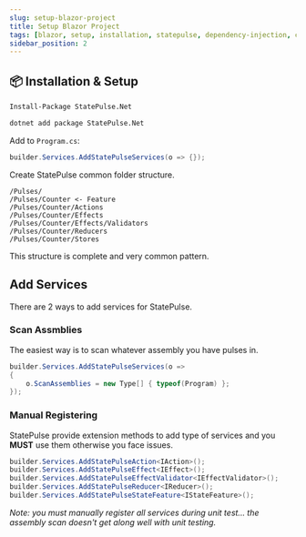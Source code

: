 ```yaml
---
slug: setup-blazor-project
title: Setup Blazor Project
tags: [blazor, setup, installation, statepulse, dependency-injection, csharp, .net]
sidebar_position: 2
---
```



## 📦 Installation & Setup

```bash
Install-Package StatePulse.Net

dotnet add package StatePulse.Net

```

Add to ```Program.cs```: 
```cs
builder.Services.AddStatePulseServices(o => {});
```

Create StatePulse common folder structure.
```
/Pulses/
/Pulses/Counter <- Feature
/Pulses/Counter/Actions
/Pulses/Counter/Effects
/Pulses/Counter/Effects/Validators
/Pulses/Counter/Reducers
/Pulses/Counter/Stores
```

This structure is complete and very common pattern.

## Add Services

There are 2 ways to add services for StatePulse.

### Scan Assmblies
The easiest way is to scan whatever assembly you have pulses in.

```cs title="program.cs"
builder.Services.AddStatePulseServices(o =>
{
    o.ScanAssemblies = new Type[] { typeof(Program) };
});
```

### Manual Registering
StatePulse provide extension methods to add type of services and you **MUST** use them otherwise you face issues.

```cs title="program.cs"
builder.Services.AddStatePulseAction<IAction>();
builder.Services.AddStatePulseEffect<IEffect>();
builder.Services.AddStatePulseEffectValidator<IEffectValidator>();
builder.Services.AddStatePulseReducer<IReducer>();
builder.Services.AddStatePulseStateFeature<IStateFeature>();
```
*Note: you must manually register all services during unit test... the assembly scan doesn't get along well with unit testing.*